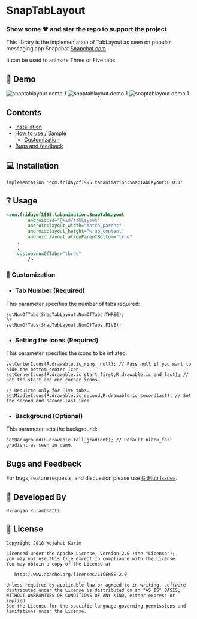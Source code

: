 # SnapTabLayout

### Show some :heart: and star the repo to support the project

This library is the implementation of TabLayout as seen on popular messaging app Snapchat <a href="https://www.snapchat.com/download" target="_blank">Snapchat.com</a>.

It can be used to animate Three or Five tabs.

## 👏 Demo
![snaptablayout demo 1](https://media.giphy.com/media/555rKFJneGiMVWvOSl/giphy.gif)  ![snaptablayout demo 1](https://media.giphy.com/media/555rKFJneGiMVWvOSl/giphy.gif)  ![snaptablayout demo 1](https://media.giphy.com/media/555rKFJneGiMVWvOSl/giphy.gif)  

## Contents
 - [Installation](#installation)
 - [How to use / Sample](#usage)
 	- [Customization](#customization)
 - [Bugs and feedback](#bugs-and-feedback)

## 💻 Installation

    implementation 'com.fridayof1995.tabanimation:SnapTabLayout:0.0.1'

## ❔ Usage

```xml    
<com.fridayof1995.tabanimation.SnapTabLayout
        android:id="@+id/tabLayout"
        android:layout_width="match_parent"
        android:layout_height="wrap_content"
        android:layout_alignParentBottom="true"
	.
	.				     
	custom:numOfTabs="three"
        />
```
### 📐 Customization

* ### Tab Number (Required)
This parameter specifies the number of tabs required:
```
setNumOfTabs(SnapTabLayout.NumOfTabs.THREE);
or
setNumOfTabs(SnapTabLayout.NumOfTabs.FIVE);
```

* ### Setting the icons (Required)
This parameter specifies the icons to be inflated:
```
setCenterIcons(R.drawable.ic_ring, null); // Pass null if you want to hide the bottom center Icon.
setCornerIcons(R.drawable.ic_start_first,R.drawable.ic_end_last); // Set the start and end corner icons.

// Required only for Five tabs.
setMiddleIcons(R.drawable.ic_second,R.drawable.ic_secondlast); // Set the second and second-last icon.
```

* ### Background (Optional)
This parameter sets the background:
```
setBackground(R.drawable.fall_gradient); // Default black_fall gradient as seen in demo.
```

## Bugs and Feedback

For bugs, feature requests, and discussion please use [GitHub Issues](https://github.com/leandroBorgesFerreira/LoadingButtonAndroid/issues).

## 👨 Developed By

```
Niranjan Kurambhatti
```

## 📃 License

    Copyright 2018 Wajahat Karim

    Licensed under the Apache License, Version 2.0 (the "License");
    you may not use this file except in compliance with the License.
    You may obtain a copy of the License at

       http://www.apache.org/licenses/LICENSE-2.0

    Unless required by applicable law or agreed to in writing, software
    distributed under the License is distributed on an "AS IS" BASIS,
    WITHOUT WARRANTIES OR CONDITIONS OF ANY KIND, either express or implied.
    See the License for the specific language governing permissions and
    limitations under the License.
